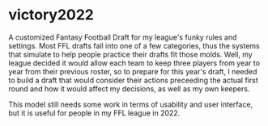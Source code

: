 # victory2022
A customized Fantasy Football Draft for my league's funky rules and settings.
Most FFL drafts fall into one of a few categories, thus the systems that simulate to help people practice their drafts fit those molds.
Well, my league decided it would allow each team to keep three players from year to year from their previous roster, so to prepare for this year's draft, I needed to build a draft that would consider their actions preceeding the actual first round and how it would affect my decisions, as well as my own keepers.

This model still needs some work in terms of usability and user interface, but it is useful for people in my FFL league in 2022.

